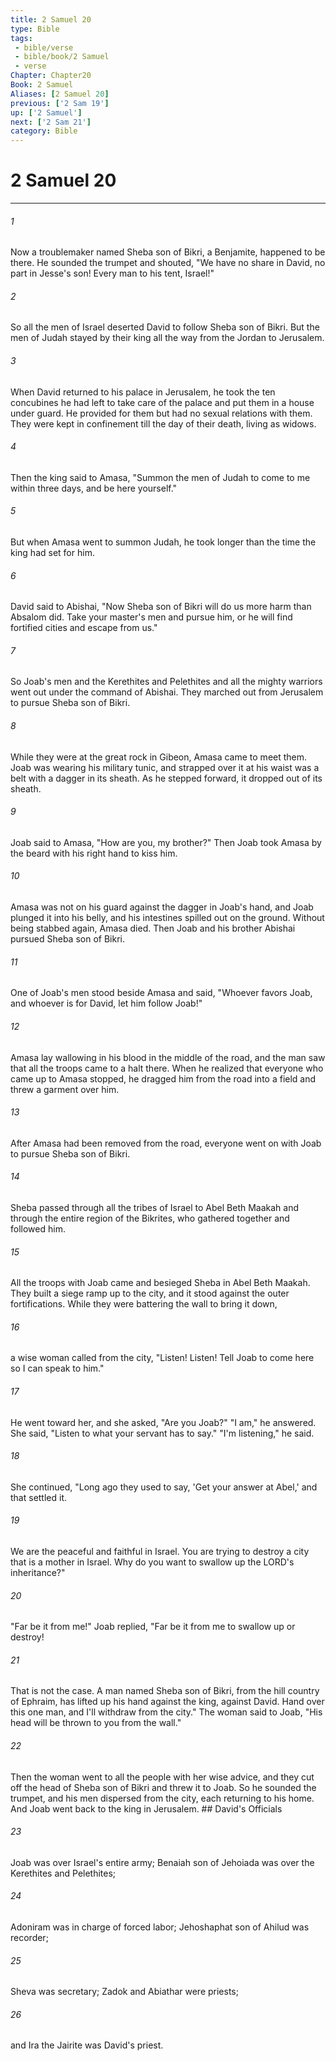 ```yaml
---
title: 2 Samuel 20
type: Bible
tags:
 - bible/verse
 - bible/book/2 Samuel
 - verse
Chapter: Chapter20
Book: 2 Samuel
Aliases: [2 Samuel 20]
previous: ['2 Sam 19']
up: ['2 Samuel']
next: ['2 Sam 21']
category: Bible
---
```

# 2 Samuel 20

***


###### 1 
Now a troublemaker named Sheba son of Bikri, a Benjamite, happened to be there. He sounded the trumpet and shouted, "We have no share in David, no part in Jesse's son! Every man to his tent, Israel!" 

###### 2 
So all the men of Israel deserted David to follow Sheba son of Bikri. But the men of Judah stayed by their king all the way from the Jordan to Jerusalem. 

###### 3 
When David returned to his palace in Jerusalem, he took the ten concubines he had left to take care of the palace and put them in a house under guard. He provided for them but had no sexual relations with them. They were kept in confinement till the day of their death, living as widows. 

###### 4 
Then the king said to Amasa, "Summon the men of Judah to come to me within three days, and be here yourself." 

###### 5 
But when Amasa went to summon Judah, he took longer than the time the king had set for him. 

###### 6 
David said to Abishai, "Now Sheba son of Bikri will do us more harm than Absalom did. Take your master's men and pursue him, or he will find fortified cities and escape from us." 

###### 7 
So Joab's men and the Kerethites and Pelethites and all the mighty warriors went out under the command of Abishai. They marched out from Jerusalem to pursue Sheba son of Bikri. 

###### 8 
While they were at the great rock in Gibeon, Amasa came to meet them. Joab was wearing his military tunic, and strapped over it at his waist was a belt with a dagger in its sheath. As he stepped forward, it dropped out of its sheath. 

###### 9 
Joab said to Amasa, "How are you, my brother?" Then Joab took Amasa by the beard with his right hand to kiss him. 

###### 10 
Amasa was not on his guard against the dagger in Joab's hand, and Joab plunged it into his belly, and his intestines spilled out on the ground. Without being stabbed again, Amasa died. Then Joab and his brother Abishai pursued Sheba son of Bikri. 

###### 11 
One of Joab's men stood beside Amasa and said, "Whoever favors Joab, and whoever is for David, let him follow Joab!" 

###### 12 
Amasa lay wallowing in his blood in the middle of the road, and the man saw that all the troops came to a halt there. When he realized that everyone who came up to Amasa stopped, he dragged him from the road into a field and threw a garment over him. 

###### 13 
After Amasa had been removed from the road, everyone went on with Joab to pursue Sheba son of Bikri. 

###### 14 
Sheba passed through all the tribes of Israel to Abel Beth Maakah and through the entire region of the Bikrites, who gathered together and followed him. 

###### 15 
All the troops with Joab came and besieged Sheba in Abel Beth Maakah. They built a siege ramp up to the city, and it stood against the outer fortifications. While they were battering the wall to bring it down, 

###### 16 
a wise woman called from the city, "Listen! Listen! Tell Joab to come here so I can speak to him." 

###### 17 
He went toward her, and she asked, "Are you Joab?" "I am," he answered. She said, "Listen to what your servant has to say." "I'm listening," he said. 

###### 18 
She continued, "Long ago they used to say, 'Get your answer at Abel,' and that settled it. 

###### 19 
We are the peaceful and faithful in Israel. You are trying to destroy a city that is a mother in Israel. Why do you want to swallow up the LORD's inheritance?" 

###### 20 
"Far be it from me!" Joab replied, "Far be it from me to swallow up or destroy! 

###### 21 
That is not the case. A man named Sheba son of Bikri, from the hill country of Ephraim, has lifted up his hand against the king, against David. Hand over this one man, and I'll withdraw from the city." The woman said to Joab, "His head will be thrown to you from the wall." 

###### 22 
Then the woman went to all the people with her wise advice, and they cut off the head of Sheba son of Bikri and threw it to Joab. So he sounded the trumpet, and his men dispersed from the city, each returning to his home. And Joab went back to the king in Jerusalem. ## David's Officials 

###### 23 
Joab was over Israel's entire army; Benaiah son of Jehoiada was over the Kerethites and Pelethites; 

###### 24 
Adoniram was in charge of forced labor; Jehoshaphat son of Ahilud was recorder; 

###### 25 
Sheva was secretary; Zadok and Abiathar were priests; 

###### 26 
and Ira the Jairite was David's priest. 
